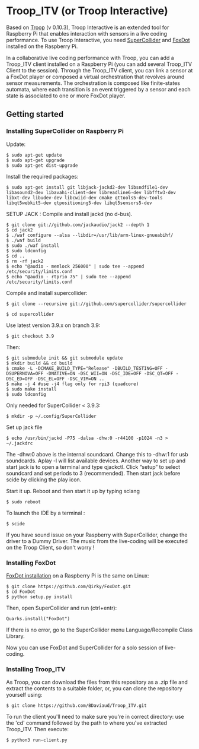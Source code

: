 # Troop_ITV (or Troop Interactive)

Based on [Troop](https://github.com/Qirky/Troop) (v 0.10.3), Troop Interactive is an extended tool for Raspberry Pi that enables interaction with sensors in a live coding performance. To use Troop Interactive, you need [SuperCollider](https://supercollider.github.io/) and [FoxDot](https://github.com/Qirky/FoxDot) installed on the Raspberry Pi.

In a collaborative live coding performance with Troop, you can add a Troop_ITV client installed on a Raspberry Pi (you can add several Troop_ITV Client to the session). Through the Troop_ITV client, you can link a sensor at a FoxDot player or composed a virtual orchestration that revolves around sensor measurements. 
The orchestration is composed like finite-states automata, where each transition is an event triggered by a sensor and each state is associated to one or more FoxDot player.

## Getting started

### Installing SuperCollider on Raspberry Pi
Update:

	$ sudo apt-get update
	$ sudo apt-get upgrade
	$ sudo apt-get dist-upgrade

Install the required packages:
	
	$ sudo apt-get install git libjack-jackd2-dev libsndfile1-dev libasound2-dev libavahi-client-dev libreadline6-dev libfftw3-dev libxt-dev libudev-dev libcwiid-dev cmake qttools5-dev-tools libqt5webkit5-dev qtpositioning5-dev libqt5sensors5-dev

	
SETUP JACK : Compile and install jackd (no d-bus).

	$ git clone git://github.com/jackaudio/jack2 --depth 1
	$ cd jack2
	$ ./waf configure --alsa --libdir=/usr/lib/arm-linux-gnueabihf/
	$ ./waf build
	$ sudo ./waf install
	$ sudo ldconfig
	$ cd ..
	$ rm -rf jack2
	$ echo "@audio - memlock 256000" | sudo tee --append /etc/security/limits.conf
	$ echo "@audio - rtprio 75" | sudo tee --append /etc/security/limits.conf

Compile and install supercollider:

	$ git clone --recursive git://github.com/supercollider/supercollider

	$ cd supercollider

Use latest version 3.9.x on branch 3.9:


	$ git checkout 3.9 

Then:

	$ git submodule init && git submodule update
	$ mkdir build && cd build
	$ cmake -L -DCMAKE_BUILD_TYPE="Release" -DBUILD_TESTING=OFF -DSUPERNOVA=OFF -DNATIVE=ON -DSC_WII=ON -DSC_IDE=OFF -DSC_QT=OFF -DSC_ED=OFF -DSC_EL=OFF -DSC_VIM=ON ..
	$ make -j 4 #use -j4 flag only for rpi3 (quadcore)
	$ sudo make install
	$ sudo ldconfig

Only needed for SuperCollider < 3.9.3:

	$ mkdir -p ~/.config/SuperCollider 

Set up jack file

	$ echo /usr/bin/jackd -P75 -dalsa -dhw:0 -r44100 -p1024 -n3 > ~/.jackdrc


The -dhw:0 above is the internal soundcard. Change this to -dhw:1 for usb soundcards. Aplay -l will list available devices. Another way to set up and start jack is to open a terminal and type qjackctl. Click “setup” to select soundcard and set periods to 3 (recommended). Then start jack before scide by clicking the play icon.

Start it up. Reboot and then start it up by typing sclang


	$ sudo reboot

To launch the IDE by a terminal :

	$ scide

If you have sound issue on your Raspberry with SuperCollider, change the driver to a Dummy Driver. The music from the live-coding will be executed on the Troop Client, so don't worry !

### Installing FoxDot
[FoxDot installation](https://foxdot.org/installation/) on a Raspberry Pi is the same on Linux:

	$ git clone https://github.com/Qirky/FoxDot.git
	$ cd FoxDot
	$ python setup.py install

Then, open SuperCollider and run (ctrl+entr):

	Quarks.install("FoxDot")
	
If there is no error, go to the SuperCollider menu Language/Recompile Class Library.

Now you can use FoxDot and SuperCollider for a solo session of live-coding.

### Installing Troop_ITV
As Troop, you can download the files from this repository as a .zip file and extract the contents to a suitable folder, or, you can clone the repository yourself using:

	$ git clone https://github.com/BDaviaud/Troop_ITV.git


To run the client you'll need to make sure you're in correct directory: use the 'cd' command followed by the path to where you've extracted Troop_ITV. Then execute:

	$ python3 run-client.py


